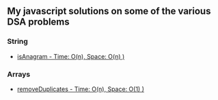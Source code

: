 ## My javascript solutions on some of the various DSA problems
### String
- [isAnagram - Time: O(n), Space: O(n) ) ](https://github.com/varshney-himanshu/dsa/blob/main/javascript/anagram.js)

### Arrays 
- [removeDuplicates - Time: O(n), Space: O(1) ) ](https://github.com/varshney-himanshu/dsa/blob/main/javascript/removeDuplicates.js)
